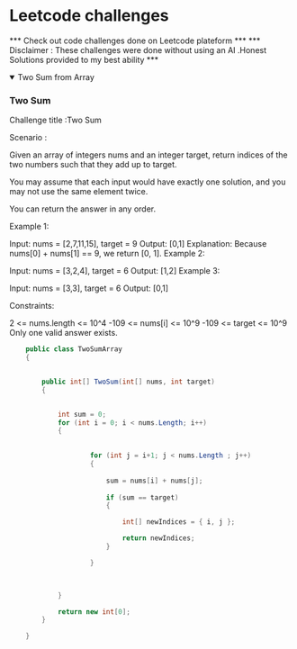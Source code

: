 # Leetcode  challenges

*** Check out code challenges done on Leetcode plateform ***
*** Disclaimer :  These challenges were done without using an AI .Honest Solutions provided to my best ability ***

<details open>

<summary>Two Sum from Array</summary>

### Two Sum

Challenge title :Two Sum


Scenario :

Given an array of integers nums and an integer target, return indices of the two numbers such that they add up to target.

You may assume that each input would have exactly one solution, and you may not use the same element twice.

You can return the answer in any order.

 

Example 1:

Input: nums = [2,7,11,15], target = 9
Output: [0,1]
Explanation: Because nums[0] + nums[1] == 9, we return [0, 1].
Example 2:

Input: nums = [3,2,4], target = 6
Output: [1,2]
Example 3:

Input: nums = [3,3], target = 6
Output: [0,1]
 

Constraints:

2 <= nums.length <= 10^4
-109 <= nums[i] <= 10^9
-109 <= target <= 10^9
Only one valid answer exists.
 

```C#
    public class TwoSumArray
    {


        public int[] TwoSum(int[] nums, int target)
        {


            int sum = 0;
            for (int i = 0; i < nums.Length; i++)
            {
             

                    for (int j = i+1; j < nums.Length ; j++)
                    {
                        
                        sum = nums[i] + nums[j];
                 
                        if (sum == target)
                        {

                            int[] newIndices = { i, j };

                            return newIndices;
                        }

                    }

               

            }

            return new int[0];
        }

    }
```

</details>